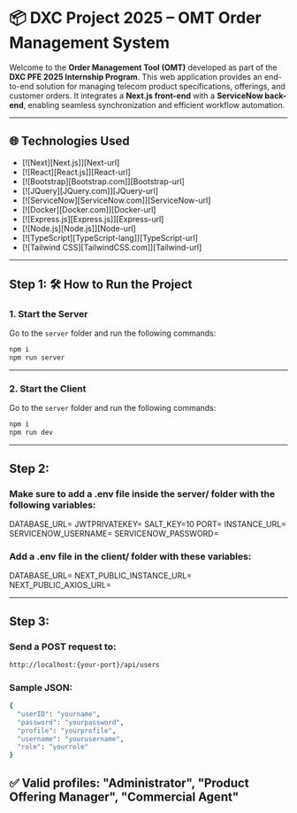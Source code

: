 <a id="readme-top"></a>


# 📦 DXC Project 2025 – OMT Order Management System

Welcome to the **Order Management Tool (OMT)** developed as part of the **DXC PFE 2025 Internship Program**. This web application provides an end-to-end solution for managing telecom product specifications, offerings, and customer orders. It integrates a **Next.js front-end** with a **ServiceNow back-end**, enabling seamless synchronization and efficient workflow automation.

---

## 🌐 Technologies Used

* [![Next][Next.js]][Next-url]
* [![React][React.js]][React-url]  
* [![Bootstrap][Bootstrap.com]][Bootstrap-url]
* [![JQuery][JQuery.com]][JQuery-url]
* [![ServiceNow][ServiceNow.com]][ServiceNow-url]
* [![Docker][Docker.com]][Docker-url]
* [![Express.js][Express.js]][Express-url]
* [![Node.js][Node.js]][Node-url]
* [![TypeScript][TypeScript-lang]][TypeScript-url]
* [![Tailwind CSS][TailwindCSS.com]][Tailwind-url]


---

## Step 1: 🛠 How to Run the Project

### 1. Start the Server

Go to the `server` folder and run the following commands:

```sh
npm i
npm run server
```

---


### 2. Start the Client

Go to the `server` folder and run the following commands:

```sh
npm i
npm run dev
```

---

## Step 2:

### Make sure to add a .env file inside the server/ folder with the following variables:

DATABASE_URL=
JWTPRIVATEKEY=
SALT_KEY=10
PORT=
INSTANCE_URL=
SERVICENOW_USERNAME=
SERVICENOW_PASSWORD=



### Add a .env file in the client/ folder with these variables:

DATABASE_URL=
NEXT_PUBLIC_INSTANCE_URL= 
NEXT_PUBLIC_AXIOS_URL=

---

## Step 3:

### Send a POST request to:
```sh
http://localhost:{your-port}/api/users
```

###  Sample JSON:
```sh
{
  "userID": "yourname",
  "password": "yourpassword",
  "profile": "yourprofile",
  "username": "yourusername",
  "role": "yourrole"
}
```
✅ Valid profiles: "Administrator", "Product Offering Manager", "Commercial Agent"
---










